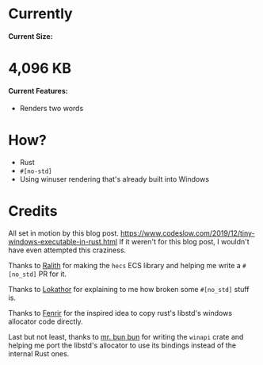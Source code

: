 # Currently
#### Current Size:
**4,096 KB**
============

#### Current Features:
- Renders two words

# How?
- Rust
- `#[no-std]`
- Using winuser rendering that's already built into Windows

# Credits
All set in motion by this blog post.
https://www.codeslow.com/2019/12/tiny-windows-executable-in-rust.html
If it weren't for this blog post, I wouldn't have even attempted this craziness.

Thanks to [Ralith](https://github.com/Ralith) for making the `hecs` ECS library and helping me write a `#[no_std]` PR for it.

Thanks to [Lokathor](https://github.com/Lokathor) for explaining to me how broken some `#[no_std]` stuff is.

Thanks to [Fenrir](https://github.com/FenrirWolf) for the inspired idea to copy rust's libstd's windows allocator code directly.

Last but not least, thanks to [mr. bun bun](https://github.com/retep998) for writing the `winapi` crate
and helping me port the libstd's allocator to use its bindings instead of the internal Rust ones.
